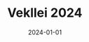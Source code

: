 ---
title: Vekllei 2024
fulltitle: Vekllei 2024

date: 2024-01-01

tags:
- 2024

characters:
- tzipora
- baron
- ayn
categories:
- story
keywords:
- 2024

rgb: 145, 97, 90

url: /stories/2024/

toc: false

image: /images/fullres/2024.jpg
reddit:
print:
video:
caption: The first morning of 2064. Ayn is collecting arctic basil for the eggs.
---